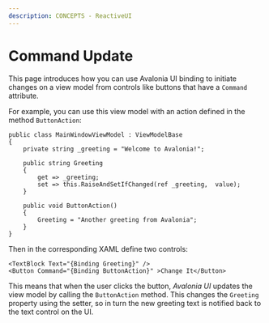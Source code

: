 ```yaml
---
description: CONCEPTS - ReactiveUI
---
```


# Command Update

This page introduces how you can use Avalonia UI binding to initiate changes on a view model from controls like buttons that have a `Command` attribute.

For example, you can use this view model with an action defined in the method `ButtonAction`:&#x20;

```
public class MainWindowViewModel : ViewModelBase
{
    private string _greeting = "Welcome to Avalonia!";

    public string Greeting
    {
        get => _greeting;
        set => this.RaiseAndSetIfChanged(ref _greeting,  value);
    }

    public void ButtonAction()
    {
        Greeting = "Another greeting from Avalonia";
    }
}
```

Then in the corresponding XAML define two controls:

```
<TextBlock Text="{Binding Greeting}" />
<Button Command="{Binding ButtonAction}" >Change It</Button>
```

This means that when the user clicks the button, _Avalonia UI_ updates the view model by calling the `ButtonAction` method. This changes the `Greeting` property using the setter, so in turn the new greeting text is notified back to the text control on the UI.

&#x20;
